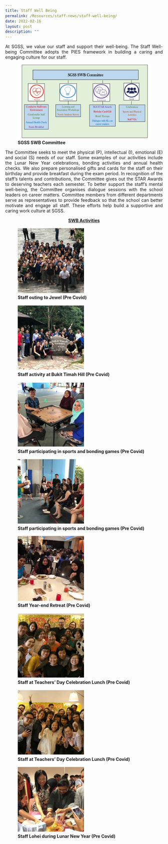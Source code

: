 ```yaml
---
title: Staff Well Being
permalink: /Resources/staff-news/staff-well-being/
date: 2022-02-16
layout: post
description: ""
---
```


<p style="text-align: justify;"> At SGSS, we value our staff and support their well-being. The Staff Well-being Committee adopts the PIES framework in building a caring and engaging culture for our staff. </p>

<figure>
<img src="/images/Staff%20Well%20Being/Slide1-2-1024x576.jpg">
<figcaption> <strong> SGSS SWB Committee </strong> </figcaption>
</figure>

<p style="text-align: justify;"> The Committee seeks to meet the physical (P), intellectual (I), emotional (E) and social (S) needs of our staff. Some examples of our activities include the Lunar New Year celebrations, bonding activities and annual health checks. We also prepare personalised gifts and cards for the staff on their birthday and provide breakfast during the exam period. In recognition of the staff’s talents and contributions, the Committee gives out the STAR Awards to deserving teachers each semester. To better support the staff’s mental well-being, the Committee organises dialogue sessions with the school leaders on career matters. Committee members from different departments serve as representatives to provide feedback so that the school can better motivate and engage all staff. These efforts help build a supportive and caring work culture at SGSS. </p>

<p style="text-align: center;"><strong><u>SWB Activities </u></strong></p>

<figure>
	<a href="/images/Staff%20Well%20Being/Slide9-1-250x250.jpg" target = "_blank"> <img src="/images/Staff%20Well%20Being/Slide9-1-250x250.jpg" 
     style="width:50%"></a>
<figcaption> 
	<strong> Staff outing to Jewel (Pre Covid)</strong> 
	</figcaption>
</figure>

<figure>
	<a href="/images/Staff%20Well%20Being/Slide8-1-250x250.jpg" target = "_blank"> <img src="/images/Staff%20Well%20Being/Slide8-1-250x250.jpg" 
     style="width:50%"></a>
<figcaption> 
	<strong> Staff activity at Bukit Timah Hill (Pre Covid)</strong> 
	</figcaption>
</figure>

<figure>
	<a href="/images/Staff%20Well%20Being/Slide7-3-250x250.jpg" target = "_blank"> <img src="/images/Staff%20Well%20Being/Slide7-3-250x250.jpg" 
     style="width:50%"></a>
<figcaption> 
	<strong> Staff participating in sports and bonding games (Pre Covid)</strong> 
	</figcaption>
</figure>

<figure>
	<a href="/images/Staff%20Well%20Being/Slide6-2-250x250.jpg" target = "_blank"> <img src="/images/Staff%20Well%20Being/Slide6-2-250x250.jpg" 
     style="width:50%"></a>
<figcaption> 
	<strong> Staff participating in sports and bonding games (Pre Covid)</strong> 
	</figcaption>
</figure>

<figure>
	<a href="/images/Staff%20Well%20Being/Slide5-2-250x250.jpg" target = "_blank"> <img src="/images/Staff%20Well%20Being/Slide5-2-250x250.jpg" 
     style="width:50%"></a>
<figcaption> 
	<strong> Staff Year-end Retreat (Pre Covid)</strong> 
	</figcaption>
</figure>

<figure>
	<a href="/images/Staff%20Well%20Being/Slide2-2-250x250.jpg" target = "_blank"> <img src="/images/Staff%20Well%20Being/Slide2-2-250x250.jpg" 
     style="width:50%"></a>
<figcaption> 
	<strong> Staff at Teachers’ Day Celebration Lunch (Pre Covid) </strong> 
	</figcaption>
</figure>

<figure>
	<a href="/images/Staff%20Well%20Being/Slide3-2-250x250.jpg" target = "_blank"> <img src="/images/Staff%20Well%20Being/Slide3-2-250x250.jpg" 
     style="width:50%"></a>
<figcaption> 
	<strong> Staff at Teachers’ Day Celebration Lunch (Pre Covid) </strong> 
	</figcaption>
</figure>

<figure>
	<a href="/images/Staff%20Well%20Being/Slide4-2-250x250.jpg" target = "_blank"> <img src="/images/Staff%20Well%20Being/Slide4-2-250x250.jpg" 
     style="width:50%"></a>
<figcaption> 
	<strong> Staff Lohei during Lunar New Year (Pre Covid) </strong> 
	</figcaption>
</figure>